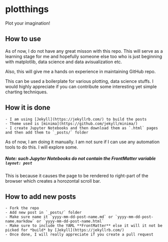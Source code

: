 # plotthings

Plot your imagination!


## How to use

As of now, I do not have any great misson with this repo.
This will serve as a learning stage for me and hopefully someone else too who is just beginning with matplotlib, data science and data avisualization etc.

Also, this will give me a hands on experience in maintaining GitHub repo.

This can be used a boilerplate for various plotting, data science stuffs. 
I would highly appreciate if you can contribute some interesting yet simple charting techniques.

## How it is done

	- I am using [Jekyll](https://jekyllrb.com/) to build the posts
	- Theme used is [minima](https://github.com/jekyll/minima/)
	- I create Jupyter Notebooks and then download them as `.html` pages and then add them to `_posts/` folder

As of now, I am doing it manually.  I am not sure if I can use any automation tools to do this.  I will explore some.

##### Note: such Jupyter Notebooks do not contain the FrontMatter variable `layout: post` 
This is because it causes the page to be rendered to right-part of the browser which creates a horozontal scroll bar.



## How to add new posts

	- Fork the repo
	- Add new post in `_posts/` folder
	- Make sure name it `yyyy-mm-dd-post-name.md` or `yyyy-mm-dd-post-name.markdow` or `yyyy-mm-dd-post-name.html`
	- Make sure to include the YAML **FrontMatter** else it will it not be picked for *build* by [Jekyll](https://jekyllrb.com/)
	- Once done, I will really appreciate if you create a pull request


